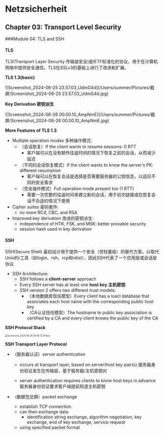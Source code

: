 # Netzsicherheit

## Chapter 03: Transport Level Security

###Module 04: TLS and SSH

#### TLS

TLS(Transport Layer Security 传输层安全)是IETF标准化的协议，用于在计算机网络中提供安全通信。TLS在SSLv3的基础上进行了改进和扩展。

**TLS 1.3(basic)**

![Screenshot_2024-06-25 23.57.03_UdmG4d](/Users/summer/Pictures/截屏/Screenshot_2024-06-25 23.57.03_UdmG4d.jpg)

**Key Derivation 密钥派生**

![Screenshot_2024-06-26 00.00.10_AmpNmE](/Users/summer/Pictures/截屏/Screenshot_2024-06-26 00.00.10_AmpNmE.jpg)

**More Features of TLS 1.3**

+ Multiple operation modes 多种操作模式:
  + （会话恢复）If the client wants to resume sessions: 0 RTT
    + 客户端可以在没有额外往返时间的情况下恢复之前的会话，从而减少延迟
  + （不同的会话恢复模式）If the client wants to know the server's PK: different resumption
    + 客户端可以在恢复会话是选择是否需要服务器的公钥信息，以适应不同的安全需求
  + （完全操作模式）Full operation mode present too (1 RTT)
    + 需要一次完整的往返时间来建立新的会话，用于初次链接或在恢复会话不合适的情况下使用
+ Cipher suites 密码套件:
  + no more RC4, CBC, and RSA
+ Improved key derivation 改进的密钥派生:
  + independence of HTK, FSK, and MSK: better provable security
  + session hash used in key derivation

#### SSH

SSH(Secure Shell) 最初设计用于提供一个安全（但轻量级）的替代方案，以取代Unix的r工具（如login、rsh、rcp和rdist），因此SSH代表了一个应用层或会话层协议

+ SSH Architecture:
  + SSH follows a **client-server** approach
  + Every SSH server has at least one **host key 主机密钥**
  + SSH version 2 offers two different trust models:
    + （本地数据库信任模型）Every client has a loacl database that associates each host name with the corresponding public host key
    + （CA认证信任模型）The hostname to public key association is certified by a CA and every client knows the public key of the CA

**SSH Protocol Stack**

<img src="/Users/summer/Pictures/截屏/Screenshot_2024-06-26 00.59.27_VV1pnL.jpg" alt="Screenshot_2024-06-26 00.59.27_VV1pnL" style="zoom:50%;" />

**SSH Transport Layer Protocol**

+ （服务器认证）server authentication 

  + occurs at transport layer, based on server/host key pair(s) 服务器身份验证发生在传输层，基于服务器/主机密钥对

  + server authentication requires clients to know host keys in advance 服务器身份验证要求客户端提前知道主机密钥

+ （数据包交换）packet exchange

  + establish TCP connection
  + can then exchange data
    + identification string exchange, algorithm negotiation, key exchange, end of key exchange, service request
  + using specified packet format

